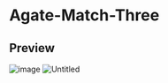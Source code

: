 # Agate-Match-Three

## Preview
![image](https://user-images.githubusercontent.com/19890311/134646147-273e064e-a6fe-4e25-9e39-03ceb59ecbfa.png)
![Untitled](https://user-images.githubusercontent.com/19890311/134649130-e73ce9af-7ba7-4638-9cd8-026c08a77b09.png)

